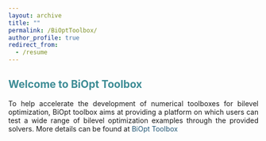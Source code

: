 ```yaml
---
layout: archive
title: ""
permalink: /BiOptToolbox/
author_profile: true
redirect_from:
  - /resume
---
```


<span style="color:#3D8C95">Welcome to BiOpt Toolbox</span>
---

<p><div style="text-align:justify;">  
To help accelerate the development of numerical toolboxes for bilevel optimization, BiOpt toolbox aims at providing a platform on which users can test a wide range of bilevel optimization examples through the provided solvers. More details can be found at <a style="text-decoration:none; color:#225675"  href="https://biopt.github.io/">BiOpt Toolbox</a>
</div> </p>
